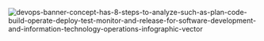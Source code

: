 ![devops-banner-concept-has-8-steps-to-analyze-such-as-plan-code-build-operate-deploy-test-monitor-and-release-for-software-development-and-information-technology-operations-infographic-vector](https://github.com/tech-2k/.github/assets/66162813/41298e64-6ccf-4839-b378-dfaf49f94e86)
